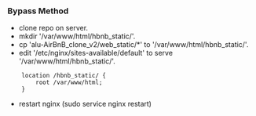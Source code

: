 ### Bypass Method
- clone repo on server.
- mkdir '/var/www/html/hbnb_static/'.
- cp 'alu-AirBnB_clone_v2/web_static/*' to '/var/www/html/hbnb_static/'.
- edit '/etc/nginx/sites-available/default' to serve '/var/www/html/hbnb_static/'.
````
    location /hbnb_static/ {
        root /var/www/html;
    }
````
- restart nginx (sudo service nginx restart)

